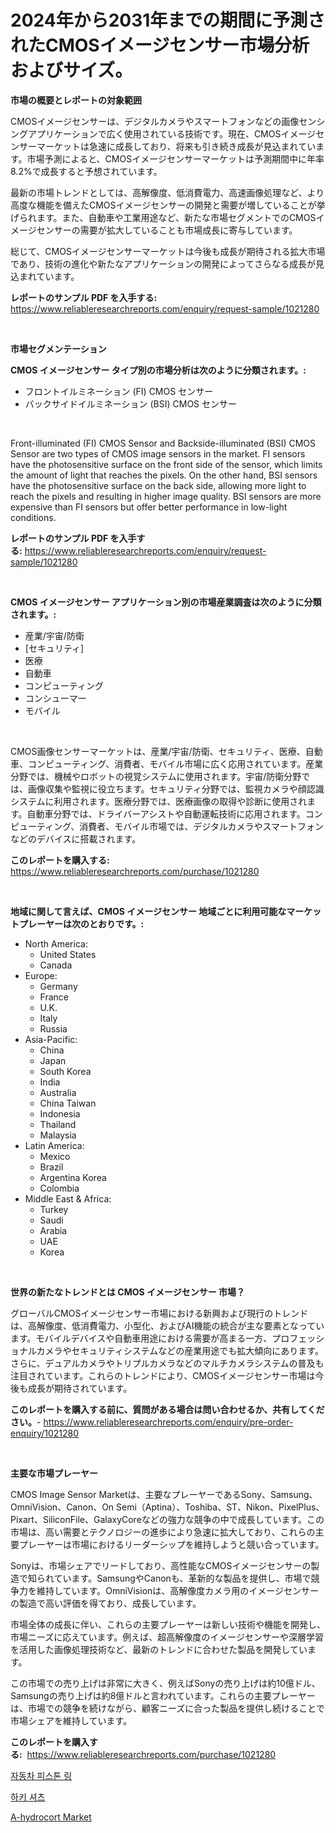 <p><h1>2024年から2031年までの期間に予測されたCMOSイメージセンサー市場分析およびサイズ。</h1></p><p><strong>市場の概要とレポートの対象範囲</strong></p>
<p><p>CMOSイメージセンサーは、デジタルカメラやスマートフォンなどの画像センシングアプリケーションで広く使用されている技術です。現在、CMOSイメージセンサーマーケットは急速に成長しており、将来も引き続き成長が見込まれています。市場予測によると、CMOSイメージセンサーマーケットは予測期間中に年率8.2%で成長すると予想されています。</p><p>最新の市場トレンドとしては、高解像度、低消費電力、高速画像処理など、より高度な機能を備えたCMOSイメージセンサーの開発と需要が増していることが挙げられます。また、自動車や工業用途など、新たな市場セグメントでのCMOSイメージセンサーの需要が拡大していることも市場成長に寄与しています。</p><p>総じて、CMOSイメージセンサーマーケットは今後も成長が期待される拡大市場であり、技術の進化や新たなアプリケーションの開発によってさらなる成長が見込まれています。</p></p>
<p><strong>レポートのサンプル PDF を入手する:</strong> <a href="https://www.reliableresearchreports.com/enquiry/request-sample/1021280">https://www.reliableresearchreports.com/enquiry/request-sample/1021280</a></p>
<p>&nbsp;</p>
<p><strong>市場セグメンテーション</strong></p>
<p><strong>CMOS イメージセンサー タイプ別の市場分析は次のように分類されます。:</strong></p>
<p><ul><li>フロントイルミネーション (FI) CMOS センサー</li><li>バックサイドイルミネーション (BSI) CMOS センサー</li></ul></p>
<p>&nbsp;</p>
<p><p>Front-illuminated (FI) CMOS Sensor and Backside-illuminated (BSI) CMOS Sensor are two types of CMOS image sensors in the market. FI sensors have the photosensitive surface on the front side of the sensor, which limits the amount of light that reaches the pixels. On the other hand, BSI sensors have the photosensitive surface on the back side, allowing more light to reach the pixels and resulting in higher image quality. BSI sensors are more expensive than FI sensors but offer better performance in low-light conditions.</p></p>
<p><strong>レポートのサンプル PDF を入手する:</strong>&nbsp;<a href="https://www.reliableresearchreports.com/enquiry/request-sample/1021280">https://www.reliableresearchreports.com/enquiry/request-sample/1021280</a></p>
<p>&nbsp;</p>
<p><strong> CMOS イメージセンサー アプリケーション別の市場産業調査は次のように分類されます。:</strong></p>
<p><ul><li>産業/宇宙/防衛</li><li>[セキュリティ]</li><li>医療</li><li>自動車</li><li>コンピューティング</li><li>コンシューマー</li><li>モバイル</li></ul></p>
<p>&nbsp;</p>
<p><p>CMOS画像センサーマーケットは、産業/宇宙/防衛、セキュリティ、医療、自動車、コンピューティング、消費者、モバイル市場に広く応用されています。産業分野では、機械やロボットの視覚システムに使用されます。宇宙/防衛分野では、画像収集や監視に役立ちます。セキュリティ分野では、監視カメラや顔認識システムに利用されます。医療分野では、医療画像の取得や診断に使用されます。自動車分野では、ドライバーアシストや自動運転技術に応用されます。コンピューティング、消費者、モバイル市場では、デジタルカメラやスマートフォンなどのデバイスに搭載されます。</p></p>
<p><strong>このレポートを購入する:</strong>&nbsp; <a href="https://www.reliableresearchreports.com/purchase/1021280">https://www.reliableresearchreports.com/purchase/1021280</a></p>
<p>&nbsp;</p>
<p><strong>地域に関して言えば、CMOS イメージセンサー 地域ごとに利用可能なマーケットプレーヤーは次のとおりです。:</strong></p>
<p><ul>
    <li>
        North America:
        <ul>
            <li>United States</li>
            <li>Canada</li>
        </ul>
    </li>
    <li>
        Europe:
        <ul>
            <li>Germany</li>
            <li>France</li>
            <li>U.K.</li>
            <li>Italy</li>
            <li>Russia</li>
        </ul>
    </li>
    <li>
        Asia-Pacific:
        <ul>
            <li>China</li>
            <li>Japan</li>
            <li>South Korea</li>
            <li>India</li>
            <li>Australia</li>
            <li>China Taiwan</li>
            <li>Indonesia</li>
            <li>Thailand</li>
            <li>Malaysia</li>
        </ul>
    </li>
    <li>
        Latin America:
        <ul>
            <li>Mexico</li>
            <li>Brazil</li>
            <li>Argentina Korea</li>
            <li>Colombia</li>
        </ul>
    </li>
    <li>
        Middle East & Africa:
        <ul>
            <li>Turkey</li>
            <li>Saudi</li>
            <li>Arabia</li>
            <li>UAE</li>
            <li>Korea</li>
        </ul>
    </li>
    </ul></p>
<p>&nbsp;</p>
<p><strong>世界の新たなトレンドとは CMOS イメージセンサー 市場？</strong></p>
<p><p>グローバルCMOSイメージセンサー市場における新興および現行のトレンドは、高解像度、低消費電力、小型化、およびAI機能の統合が主な要素となっています。モバイルデバイスや自動車用途における需要が高まる一方、プロフェッショナルカメラやセキュリティシステムなどの産業用途でも拡大傾向にあります。さらに、デュアルカメラやトリプルカメラなどのマルチカメラシステムの普及も注目されています。これらのトレンドにより、CMOSイメージセンサー市場は今後も成長が期待されています。</p></p>
<p><strong>このレポートを購入する前に、質問がある場合は問い合わせるか、共有してください。</strong>- <a href="https://www.reliableresearchreports.com/enquiry/pre-order-enquiry/1021280">https://www.reliableresearchreports.com/enquiry/pre-order-enquiry/1021280</a></p>
<p>&nbsp;</p>
<p><strong>主要な市場プレーヤー</strong></p>
<p><p>CMOS Image Sensor Marketは、主要なプレーヤーであるSony、Samsung、OmniVision、Canon、On Semi（Aptina）、Toshiba、ST、Nikon、PixelPlus、Pixart、SiliconFile、GalaxyCoreなどの強力な競争の中で成長しています。この市場は、高い需要とテクノロジーの進歩により急速に拡大しており、これらの主要プレーヤーは市場におけるリーダーシップを維持しようと競い合っています。</p><p>Sonyは、市場シェアでリードしており、高性能なCMOSイメージセンサーの製造で知られています。SamsungやCanonも、革新的な製品を提供し、市場で競争力を維持しています。OmniVisionは、高解像度カメラ用のイメージセンサーの製造で高い評価を得ており、成長しています。</p><p>市場全体の成長に伴い、これらの主要プレーヤーは新しい技術や機能を開発し、市場ニーズに応えています。例えば、超高解像度のイメージセンサーや深層学習を活用した画像処理技術など、最新のトレンドに合わせた製品を開発しています。</p><p>この市場での売り上げは非常に大きく、例えばSonyの売り上げは約10億ドル、Samsungの売り上げは約8億ドルと言われています。これらの主要プレーヤーは、市場での競争を続けながら、顧客ニーズに合った製品を提供し続けることで市場シェアを維持しています。</p></p>
<p><strong>このレポートを購入する:</strong>&nbsp;&nbsp;<a href="https://www.reliableresearchreports.com/purchase/1021280">https://www.reliableresearchreports.com/purchase/1021280</a></p>
<p><p><a href="https://medium.com/@cgrillo63/2024%EB%85%84%EB%B6%80%ED%84%B0-2031%EB%85%84%EA%B9%8C%EC%A7%80%EC%9D%98-%EA%B8%B0%EA%B0%84%EC%97%90-%EB%8C%80%ED%95%9C-%EC%9E%90%EB%8F%99%EC%B0%A8-%ED%94%BC%EC%8A%A4%ED%86%A4-%EB%A7%81-%EC%8B%9C%EC%9E%A5-%EB%B6%84%EC%84%9D-%EB%B0%8F-%EA%B7%9C%EB%AA%A8-%EC%98%88%EC%B8%A1-97f1b11fdf77">자동차 피스톤 링</a></p><p><a href="https://medium.com/@cgrillo63/%ED%98%B8%ED%82%A4-%EC%85%94%EC%B8%A0-%EC%8B%9C%EC%9E%A5-%EB%B6%84%EC%84%9D-%EC%84%B8%EA%B3%84-%EC%82%B0%EC%97%85-%EC%A0%84%EB%A7%9D-%EB%B0%8F-%EC%98%88%EC%B8%A1-2024%EB%85%84%EB%B6%80%ED%84%B0-2031%EB%85%84%EA%B9%8C%EC%A7%80-ef3e89564eff">하키 셔츠</a></p><p><a href="https://view.publitas.com/reportprime-1/a-hydrocort-market-research-report-the-key-to-successful-business-strategy-forecasted-for-period-from-2023-2030/">A-hydrocort Market</a></p></p>